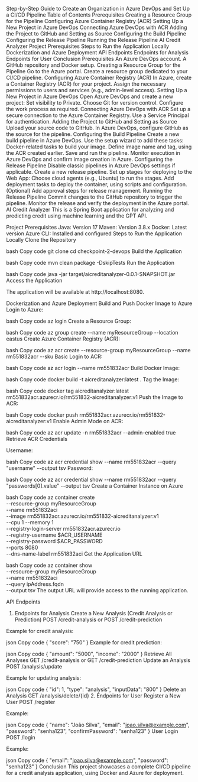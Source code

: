 Step-by-Step Guide to Create an Organization in Azure DevOps and Set Up a CI/CD Pipeline
Table of Contents
Prerequisites
Creating a Resource Group for the Pipeline
Configuring Azure Container Registry (ACR)
Setting Up a New Project in Azure DevOps
Connecting Azure DevOps with ACR
Adding the Project to GitHub and Setting as Source
Configuring the Build Pipeline
Configuring the Release Pipeline
Running the Release Pipeline
AI Credit Analyzer
Project Prerequisites
Steps to Run the Application Locally
Dockerization and Azure Deployment
API Endpoints
Endpoints for Analysis
Endpoints for User
Conclusion
Prerequisites
An Azure DevOps account.
A GitHub repository and Docker setup.
Creating a Resource Group for the Pipeline
Go to the Azure portal.
Create a resource group dedicated to your CI/CD pipeline.
Configuring Azure Container Registry (ACR)
In Azure, create a Container Registry (ACR) for your project.
Assign the necessary permissions to users and services (e.g., admin-level access).
Setting Up a New Project in Azure DevOps
Open Azure DevOps and create a new project:
Set visibility to Private.
Choose Git for version control.
Configure the work process as required.
Connecting Azure DevOps with ACR
Set up a secure connection to the Azure Container Registry.
Use a Service Principal for authentication.
Adding the Project to GitHub and Setting as Source
Upload your source code to GitHub.
In Azure DevOps, configure GitHub as the source for the pipeline.
Configuring the Build Pipeline
Create a new build pipeline in Azure DevOps.
Use the setup wizard to add these tasks:
Docker-related tasks to build your image.
Define image name and tag, using the ACR created earlier.
Save and run the pipeline.
Monitor execution in Azure DevOps and confirm image creation in Azure.
Configuring the Release Pipeline
Disable classic pipelines in Azure DevOps settings if applicable.
Create a new release pipeline.
Set up stages for deploying to the Web App:
Choose cloud agents (e.g., Ubuntu) to run the stages.
Add deployment tasks to deploy the container, using scripts and configuration.
(Optional) Add approval steps for release management.
Running the Release Pipeline
Commit changes to the GitHub repository to trigger the pipeline.
Monitor the release and verify the deployment in the Azure portal.
AI Credit Analyzer
This is a Spring Boot application for analyzing and predicting credit using machine learning and the GPT API.

Project Prerequisites
Java: Version 17
Maven: Version 3.8.x
Docker: Latest version
Azure CLI: Installed and configured
Steps to Run the Application Locally
Clone the Repository

bash
Copy code
git clone <repository-url>
cd checkpoint-2-devops
Build the Application

bash
Copy code
mvn clean package -DskipTests
Run the Application

bash
Copy code
java -jar target/aicreditanalyzer-0.0.1-SNAPSHOT.jar
Access the Application

The application will be available at http://localhost:8080.

Dockerization and Azure Deployment
Build and Push Docker Image to Azure
Login to Azure:

bash
Copy code
az login
Create a Resource Group:

bash
Copy code
az group create --name myResourceGroup --location eastus
Create Azure Container Registry (ACR):

bash
Copy code
az acr create --resource-group myResourceGroup --name rm551832acr --sku Basic
Login to ACR:

bash
Copy code
az acr login --name rm551832acr
Build Docker Image:

bash
Copy code
docker build -t aicreditanalyzer:latest .
Tag the Image:

bash
Copy code
docker tag aicreditanalyzer:latest rm551832acr.azurecr.io/rm551832-aicreditanalyzer:v1
Push the Image to ACR:

bash
Copy code
docker push rm551832acr.azurecr.io/rm551832-aicreditanalyzer:v1
Enable Admin Mode on ACR:

bash
Copy code
az acr update -n rm551832acr --admin-enabled true
Retrieve ACR Credentials

Username:

bash
Copy code
az acr credential show --name rm551832acr --query "username" --output tsv
Password:

bash
Copy code
az acr credential show --name rm551832acr --query "passwords[0].value" --output tsv
Create a Container Instance on Azure

bash
Copy code
az container create \
  --resource-group myResourceGroup \
  --name rm551832aci \
  --image rm551832acr.azurecr.io/rm551832-aicreditanalyzer:v1 \
  --cpu 1 --memory 1 \
  --registry-login-server rm551832acr.azurecr.io \
  --registry-username $ACR_USERNAME \
  --registry-password $ACR_PASSWORD \
  --ports 8080 \
  --dns-name-label rm551832aci
Get the Application URL

bash
Copy code
az container show \
  --resource-group myResourceGroup \
  --name rm551832aci \
  --query ipAddress.fqdn \
  --output tsv
The output URL will provide access to the running application.

API Endpoints
1. Endpoints for Analysis
Create a New Analysis (Credit Analysis or Prediction)
POST /credit-analysis or POST /credit-prediction

Example for credit analysis:

json
Copy code
{ "score": "750" }
Example for credit prediction:

json
Copy code
{ "amount": "5000", "income": "2000" }
Retrieve All Analyses
GET /credit-analysis or GET /credit-prediction
Update an Analysis
POST /analysis/update

Example for updating analysis:

json
Copy code
{
  "id": 1,
  "type": "analysis",
  "inputData": "800"
}
Delete an Analysis
GET /analysis/delete/{id}
2. Endpoints for User
Register a New User
POST /register

Example:

json
Copy code
{
  "name": "João Silva",
  "email": "joao.silva@example.com",
  "password": "senha123",
  "confirmPassword": "senha123"
}
User Login
POST /login

Example:

json
Copy code
{
  "email": "joao.silva@example.com",
  "password": "senha123"
}
Conclusion
This project showcases a complete CI/CD pipeline for a credit analysis application, using Docker and Azure for deployment.
